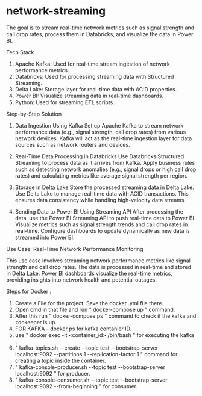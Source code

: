 # network-streaming

The goal is to stream real-time network metrics such as signal strength and call drop rates, process them in Databricks, and visualize the data in Power BI.


Tech Stack

1. Apache Kafka: Used for real-time stream ingestion of network performance metrics.
2. Databricks: Used for processing streaming data with Structured Streaming.
3. Delta Lake: Storage layer for real-time data with ACID properties.
4. Power BI: Visualize streaming data in real-time dashboards.
5. Python: Used for streaming ETL scripts.


Step-by-Step Solution

1. Data Ingestion Using Kafka
Set up Apache Kafka to stream network performance data (e.g., signal strength, call drop rates) from various network devices. Kafka will act as the real-time ingestion layer for data sources such as network routers and devices.

2. Real-Time Data Processing in Databricks
Use Databricks Structured Streaming to process data as it arrives from Kafka. Apply business rules such as detecting network anomalies (e.g., signal drops or high call drop rates) and calculating metrics like average signal strength per region.

3. Storage in Delta Lake
Store the processed streaming data in Delta Lake. Use Delta Lake to manage real-time data with ACID transactions. This ensures data consistency while handling high-velocity data streams.

4. Sending Data to Power BI Using Streaming API
After processing the data, use the Power BI Streaming API to push real-time data to Power BI. Visualize metrics such as signal strength trends and call drop rates in real-time. Configure dashboards to update dynamically as new data is streamed into Power BI.


Use Case: Real-Time Network Performance Monitoring

This use case involves streaming network performance metrics like signal strength and call drop rates. The data is processed in real-time and stored in Delta Lake. Power BI dashboards visualize the real-time metrics, providing insights into network health and potential outages.


Steps for Docker :

1. Create a File for the project. Save the docker .yml file there.
2. Open cmd in that file and run " docker-compose up " command.
3. After this run " docker-compose ps " command to check if the kafka and zookeeper is up.
4. FOR KAFKA - docker ps for kafka contanier ID. 
5. use " docker exec -it <container_id> /bin/bash " for executing the kafka .
6. " kafka-topics.sh --create --topic test --bootstrap-server localhost:9092 --partitions 1 --replication-factor 1 " command for creating a topic inside the container.
7. " kafka-console-producer.sh --topic test --bootstrap-server localhost:9092 " for producer.
8. " kafka-console-consumer.sh --topic test --bootstrap-server localhost:9092 --from-beginning " for consumer.
